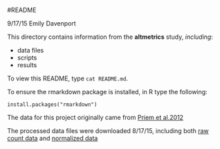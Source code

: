 #README
<!--Note that this is in 'markdown' lanuage, which is some bastardization of HTML...-->

9/17/15 Emily Davenport

This directory contains information from the **altmetrics** study, _including_:  

* data files  <!--need space after star to make list-->
* scripts  
* results  

To view this README, type `cat README.md`.

To ensure the rmarkdown package is installed, in R type the following:

```
install.packages("rmarkdown")
```

The data for this project originally came from [Priem et al.2012](http://arxiv.org/abs/1203.4745)

The processed data files were downloaded 8/17/15, including both [raw count data][link1] and [normalized data][link2]

[link1]: https://raw.githubusercontent.com/jdblischak/r-intermediate-altmetrics/gh-pages/data/counts-raw.txt.gz
[link2]: https://raw.githubusercontent.com/jdblischak/r-intermediate-altmetrics/gh-pages/data/counts-norm.txt.gz